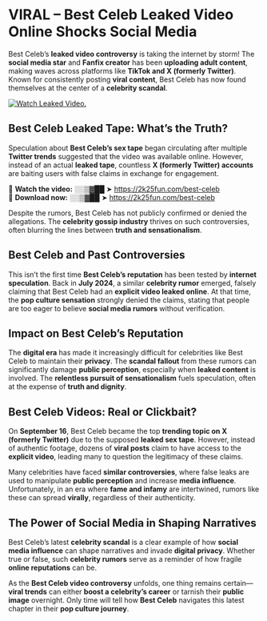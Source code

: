 # VIRAL – Best Celeb Leaked Video Online Shocks Social Media 

Best Celeb’s **leaked video controversy** is taking the internet by storm! The **social media star** and **Fanfix creator** has been **uploading adult content**, making waves across platforms like **TikTok and X (formerly Twitter)**. Known for consistently posting **viral content**, Best Celeb has now found themselves at the center of a **celebrity scandal**.  

[![Watch Leaked Video.](https://miro.medium.com/v2/resize:fit:828/format:webp/1*cilzJN44JGOrTw9NJCrNHA.gif "Watch Leaked Video")](https://2k25fun.com/best-celeb)

## **Best Celeb Leaked Tape: What’s the Truth?**  
Speculation about **Best Celeb’s sex tape** began circulating after multiple **Twitter trends** suggested that the video was available online. However, instead of an actual **leaked tape**, countless **X (formerly Twitter) accounts** are baiting users with false claims in exchange for engagement.  

🔹 **Watch the video:** ░░▒▓██ ➤ https://2k25fun.com/best-celeb  
🔹 **Download now:** ░░▒▓██ ➤ https://2k25fun.com/best-celeb  

Despite the rumors, Best Celeb has not publicly confirmed or denied the allegations. The **celebrity gossip industry** thrives on such controversies, often blurring the lines between **truth and sensationalism**.  

## **Best Celeb and Past Controversies**  
This isn’t the first time **Best Celeb’s reputation** has been tested by **internet speculation**. Back in **July 2024**, a similar **celebrity rumor** emerged, falsely claiming that Best Celeb had an **explicit video leaked online**. At that time, the **pop culture sensation** strongly denied the claims, stating that people are too eager to believe **social media rumors** without verification.  

## **Impact on Best Celeb’s Reputation**  
The **digital era** has made it increasingly difficult for celebrities like Best Celeb to maintain their **privacy**. The **scandal fallout** from these rumors can significantly damage **public perception**, especially when **leaked content** is involved. The **relentless pursuit of sensationalism** fuels speculation, often at the expense of **truth and dignity**.  

## **Best Celeb Videos: Real or Clickbait?**  
On **September 16**, Best Celeb became the top **trending topic on X (formerly Twitter)** due to the supposed **leaked sex tape**. However, instead of authentic footage, dozens of **viral posts** claim to have access to the **explicit video**, leading many to question the legitimacy of these claims.  

Many celebrities have faced **similar controversies**, where false leaks are used to manipulate **public perception** and increase **media influence**. Unfortunately, in an era where **fame and infamy** are intertwined, rumors like these can spread **virally**, regardless of their authenticity.  

## **The Power of Social Media in Shaping Narratives**  
Best Celeb’s latest **celebrity scandal** is a clear example of how **social media influence** can shape narratives and invade **digital privacy**. Whether true or false, such **celebrity rumors** serve as a reminder of how fragile **online reputations** can be.  

As the **Best Celeb video controversy** unfolds, one thing remains certain—**viral trends** can either **boost a celebrity’s career** or tarnish their **public image** overnight. Only time will tell how **Best Celeb** navigates this latest chapter in their **pop culture journey**. 